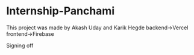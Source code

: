 # Internship-Panchami

This project was made by Akash Uday and Karik Hegde 
backend->Vercel
frontend->Firebase

Signing off
